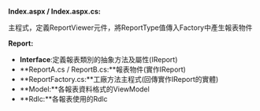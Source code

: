 
**Index.aspx / Index.aspx.cs:**

主程式，定義ReportViewer元件，將ReportType值傳入Factory中產生報表物件



**Report:**

- **Interface**:定義報表類別的抽象方法及屬性(IReport)
- **ReportA.cs / ReportB.cs:**報表物件(實作IReport)
- **ReportFactory.cs:**工廠方法主程式(回傳實作IReport的實體)
- **Model:**各報表資料格式的ViewModel
- **Rdlc:**各報表使用的Rdlc